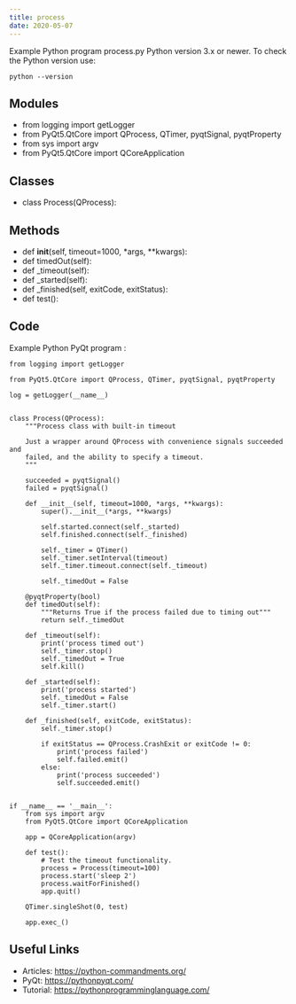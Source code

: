 ```yaml
---
title: process
date: 2020-05-07
---
```

Example Python program process.py
Python version 3.x or newer.
To check the Python version use:

    python --version

## Modules

* from logging import getLogger
* from PyQt5.QtCore import QProcess, QTimer, pyqtSignal, pyqtProperty
* from sys import argv
* from PyQt5.QtCore import QCoreApplication

## Classes

* class Process(QProcess):

## Methods

* def __init__(self, timeout=1000, *args, **kwargs):
* def timedOut(self):
* def _timeout(self):
* def _started(self):
* def _finished(self, exitCode, exitStatus):
* def test():

## Code

Example Python PyQt program :

    from logging import getLogger
    
    from PyQt5.QtCore import QProcess, QTimer, pyqtSignal, pyqtProperty
    
    log = getLogger(__name__)
    
    
    class Process(QProcess):
        """Process class with built-in timeout
    
        Just a wrapper around QProcess with convenience signals succeeded and
        failed, and the ability to specify a timeout.
        """
    
        succeeded = pyqtSignal()
        failed = pyqtSignal()
    
        def __init__(self, timeout=1000, *args, **kwargs):
            super().__init__(*args, **kwargs)
    
            self.started.connect(self._started)
            self.finished.connect(self._finished)
    
            self._timer = QTimer()
            self._timer.setInterval(timeout)
            self._timer.timeout.connect(self._timeout)
    
            self._timedOut = False
    
        @pyqtProperty(bool)
        def timedOut(self):
            """Returns True if the process failed due to timing out"""
            return self._timedOut
    
        def _timeout(self):
            print('process timed out')
            self._timer.stop()
            self._timedOut = True
            self.kill()
    
        def _started(self):
            print('process started')
            self._timedOut = False
            self._timer.start()
    
        def _finished(self, exitCode, exitStatus):
            self._timer.stop()
    
            if exitStatus == QProcess.CrashExit or exitCode != 0:
                print('process failed')
                self.failed.emit()
            else:
                print('process succeeded')
                self.succeeded.emit()
    
    
    if __name__ == '__main__':
        from sys import argv
        from PyQt5.QtCore import QCoreApplication
    
        app = QCoreApplication(argv)
    
        def test():
            # Test the timeout functionality.
            process = Process(timeout=100)
            process.start('sleep 2')
            process.waitForFinished()
            app.quit()
    
        QTimer.singleShot(0, test)
    
        app.exec_()
    

## Useful Links

- Articles: https://python-commandments.org/
- PyQt: https://pythonpyqt.com/
- Tutorial: https://pythonprogramminglanguage.com/
